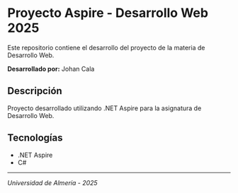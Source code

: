 # Proyecto Aspire - Desarrollo Web 2025

Este repositorio contiene el desarrollo del proyecto de la materia de Desarrollo Web.

**Desarrollado por:** Johan Cala

## Descripción

Proyecto desarrollado utilizando .NET Aspire para la asignatura de Desarrollo Web.

## Tecnologías

- .NET Aspire
- C#

---

*Universidad de Almería - 2025*

